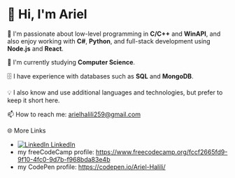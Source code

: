 # 👋 Hi, I'm Ariel  

👀 I'm passionate about low-level programming in **C/C++** and **WinAPI**, and also enjoy working with **C#**, **Python**, and full-stack development using **Node.js** and **React**.  

🌱 I'm currently studying **Computer Science**.  

🗄️ I have experience with databases such as **SQL** and **MongoDB**.  

💡 I also know and use additional languages and technologies, but prefer to keep it short here.  

📫 How to reach me: arielhalili259@gmail.com

🌐 More Links
+ [![LinkedIn](https://i.sstatic.net/gVE0j.png) LinkedIn](https://www.linkedin.com/in/ariel-halili-311a34327/)
+ my freeCodeCamp profile: https://www.freecodecamp.org/fccf2665fd9-9f10-4fc0-9d7b-f968bda83e4b
+ my CodePen profile: https://codepen.io/Ariel-Halili/


<!---
H-Ariel/H-Ariel is a ✨ special ✨ repository because its `README.md` (this file) appears on your GitHub profile.
You can click the Preview link to take a look at your changes.
--->
